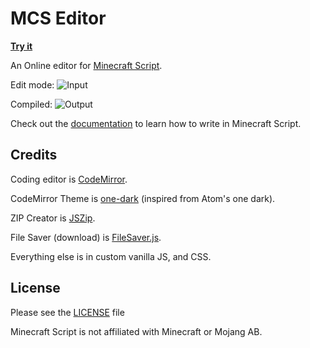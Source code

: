 # MCS Editor
**[Try it](https://pandawanfr.github.io/MCSEditor/)**

An Online editor for [Minecraft Script](https://github.com/PandawanFr/mcs).

Edit mode:
![Input](http://i.imgur.com/lQ3vc1H.png)

Compiled:
![Output](http://i.imgur.com/bQchye4.png)

Check out the [documentation](https://github.com/PandawanFr/mcs/wiki) to learn how to write in Minecraft Script.


## Credits

Coding editor is [CodeMirror](https://codemirror.net/).

CodeMirror Theme is [one-dark](https://github.com/Aerobird98/codemirror-one-dark-theme) (inspired from Atom's one dark).

ZIP Creator is [JSZip](https://stuk.github.io/jszip/).

File Saver (download) is [FileSaver.js](https://github.com/eligrey/FileSaver.js/).

Everything else is in custom vanilla JS, and CSS.

## License
Please see the [LICENSE](https://github.com/PandawanFr/MCSEditor/blob/master/LICENSE) file

Minecraft Script is not affiliated with Minecraft or Mojang AB.
